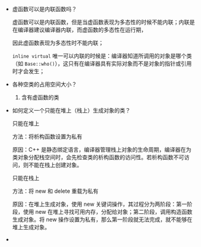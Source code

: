 * 虚函数可以是内联函数吗？

  虚函数可以是内联函数，但是当虚函数表现为多态性的时候不能内联；内联是在编译器建议编译器内联，而虚函数的多态性在运行期，

  因此虚函数表现为多态性时不能内联；

  `inline virtual` 唯一可以内联的时候是：编译器知道所调用的对象是哪个类（如 `Base::who()`），这只有在编译器具有实际对象而不是对象的指针或引用时才会发生；

* 各种空类的占用空间大小？

  1. 含有虚函数的类

* 如何定义一个只能在堆上（栈上）生成对象的类？

  只能在堆上

  方法：将析构函数设置为私有

  原因：C++ 是静态绑定语言，编译器管理栈上对象的生命周期，编译器在为类对象分配栈空间时，会先检查类的析构函数的访问性。若析构函数不可访问，则不能在栈上创建对象。

  只能在栈上

  方法：将 new 和 delete 重载为私有

  原因：在堆上生成对象，使用 new 关键词操作，其过程分为两阶段：第一阶段，使用 new 在堆上寻找可用内存，分配给对象；第二阶段，调用构造函数生成对象。将 new 操作设置为私有，那么第一阶段就无法完成，就不能够在堆上生成对象。

* 